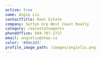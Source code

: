 ```yaml
---
active: true
name: Angie Liu
contactTitle: Real Estate
company: Sutton Grp West Coast Realty
category: realestateagents
phoneOffice: 604-787-2727
email: angieliu@shaw.ca
color: '#00e3d3'
profile_image_path: /images/angieliu.png
---
```




